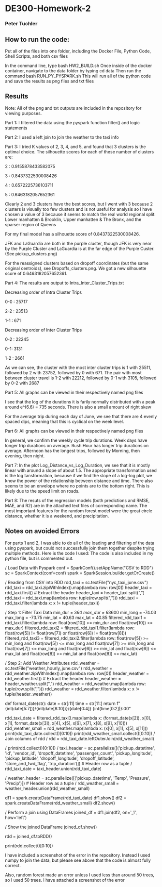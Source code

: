 # DE300-Homework-2
### Peter Tuchler

## How to run the code:
Put all of the files into one folder, including the Docker File, Python Code, Shell Scripts, and both csv files

In the command line, type bash HW2_BUILD.sh
Once inside of the docker container, navigate to the data folder by typing cd data
Then run the command bash RUN_PY_PYSPARK.sh
This will run all of the python code and save the results as png files and txt files

## Results

Note: All of the png and txt outputs are included in the repository for viewing purposes.

Part 1:
I filtered the data using the pyspark function filter() and logic statements

Part 2: 
I used a left join to join the weather to the taxi info



Part 3: 
I tried K values of 2, 3, 4, and 5, and found that 3 clusters is the optimal choice.
The silhouette scores for each of these number of clusters are:

2 : 0.9155878433582075

3 : 0.8437322530008426

4 : 0.6572225736103711

5 : 0.6463182057652361

Clearly 2 and 3 clusters have the best scores, but I went with 3 because 2 clusters is visually too few clusters and is not useful for analysis so I have chosen a value of 3 because it seems to match the real world regional split: Lower manhatten & Brooklin, Upper manhatten & The Bronx, and the sparser region of Queens

For my final model has a silhouette score of 0.8437322530008426.

JFK and LaGuardia are both in the purple cluster, though JFK is very near by the Purple Cluster and LaGuardia is at the far edge of the Purple Custer. (See pickup_clusters.png)

For the reassigned clusters based on dropoff coordinates (but the same original centroids), see Dropoffs_clusters.png. We got a new silhouette score of 0.6463182057652361.

Part 4:
The results are output to Intra_Inter_Cluster_Trips.txt

Decreasing order of Intra Cluster Trips

0-0 : 25717

2-2 : 23513

1-1 : 671


Decreasing order of Inter Cluster Trips

0-2 : 22245

0-1: 3131

1-2 : 2661

As we can see, the cluster with the most inter cluster trips is 1 with 25511, followed by 2 with 23752, followed by 0 with 671. 
The pair with most between cluster travel is 1-2 with 22212, followed by 0-1 with 3105, followed by 0-2 with 2687

Part 5: 
All graphs can be viewed in their respectively named png files


I see that the log of the durations it is farily normally distributed with a peak around e^(6.6) = 735 seconds. 
There is also a small amount of right skew

For the average trip during each day of June, we see that there are 4 evenly spaced dips, meaning that this is cyclical on the week level.

Part 6:
All graphs can be viewed in their respectively named png files

In general, we confirm the weekly cycle trip durations. Week days have longer trip durations on average. Rush Hour has longer trip durations on average. Afternoon has the longest trips, followed by Morning, then evening, then night.

Part 7:
In the plot Log_Distance_vs_Log_Duration, we see that it is mostly linear with around a slope of  about 1.5. The appropriate transformation used is the log tansformation, because if we find the slope of a log-log plot, we know the power of the relationship between distance and time. There also seems to be an envelope where no points are to the bottom right. This is likely due to the speed limit on roads.

Part 8:
The resuts of the regression models (both predictions and RMSE, MAE, and R2) are in the attached text files of corresponding name. The most important features for the random forest model were the great circle distance, whether it is a weekend, and precipitation.

## Notes on avoided Errors
For parts 1 and 2, I was able to do all of the loading and filtering of the data using pyspark, but could not successfully join them together despite trying multiple methods. Here is the code I used:
The code is also included in my python file, but is commented out.

/ Load Data with Pyspark
conf = SparkConf().setAppName("CSV to RDD")
sc = SparkContext(conf=conf)
spark = SparkSession.builder.getOrCreate()

/ Reading from CSV into RDD
rdd_taxi = sc.textFile("nyc_taxi_june.csv")
rdd_taxi = rdd_taxi.zipWithIndex().map(lambda row: row[0])
header_taxi = rdd_taxi.first()  # Extract the header
header_taxi = header_taxi.split(",")
rdd_taxi = rdd_taxi.map(lambda row: tuple(row.split(",")))
rdd_taxi = rdd_taxi.filter(lambda x: x != tuple(header_taxi))

/ Step 1: Filter Taxi Data
min_dur = 3*60
max_dur = 6*3600
min_long = -74.03
max_long = -73.75
min_lat = 40.63
max_lat = 40.85
filtered_rdd_taxi1 = rdd_taxi.filter(lambda row: float(row[10]) >= min_dur and float(row[10]) <= max_dur)
filtered_rdd_taxi2 = filtered_rdd_taxi1.filter(lambda row: float(row[5]) != float(row[7]) or float(row[6]) != float(row[8]))
filtered_rdd_taxi3 = filtered_rdd_taxi2.filter(lambda row: float(row[5]) >= min_long and float(row[5]) <= max_long and float(row[7]) >= min_long and float(row[7]) <= max_long and float(row[6]) >= min_lat and float(row[6]) <= max_lat and float(row[8]) >= min_lat and float(row[8]) <= max_lat)

/ Step 2: Add Weather Attributes
rdd_weather = sc.textFile("weather_hourly_june.csv")
rdd_weather = rdd_weather.zipWithIndex().map(lambda row: row[0])
header_weather = rdd_weather.first()  # Extract the header
header_weather = header_weather.split(",")
rdd_weather = rdd_weather.map(lambda row: tuple(row.split(",")))
rdd_weather = rdd_weather.filter(lambda x: x != tuple(header_weather))

def format_date(str):
  date = str[:11]
  time = str[11:]
  return f"{int(date[5:7])}/{int(date[8:10])}/{date[0:4]} {int(time[0:2])}:00"

rdd_taxi_date = filtered_rdd_taxi3.map(lambda x: (format_date(x[2]), x[0], x[1], format_date(x[3]), x[4], x[5], x[6], x[7], x[8], x[9], x[10]))
rdd_weather_small = rdd_weather.map(lambda x: (x[0], x[1], x[5], x[11]))
print(rdd_taxi_date.collect()[0:10])
print(rdd_weather_small.collect()[0:10])
/ Join columns of rdd
/ rdd = rdd_taxi_date.leftOuterJoin(rdd_weather_small)

/ print(rdd.collect()[0:10])
/ taxi_header = sc.parallelize([('pickup_datetime', 'id', 'vendor_id', 'dropoff_datetime', 'passenger_count', 'pickup_longitude', 'pickup_latitude', 'dropoff_longitude', 'dropoff_latitude', 'store_and_fwd_flag', 'trip_duration')])  # Header row as a tuple
/ rdd_taxi_date = taxi_header.union(rdd_taxi_date)

/ weather_header = sc.parallelize([('pickup_datetime', 'Temp', 'Pressure', 'Precip')])  # Header row as a tuple
/ rdd_weather_small = weather_header.union(rdd_weather_small)

df1 = spark.createDataFrame(rdd_taxi_date)
df1.show()
df2 = spark.createDataFrame(rdd_weather_small)
df2.show()

/ Perform a join using DataFrames
joined_df = df1.join(df2, on='_1', how='left')

/ Show the joined DataFrame
joined_df.show()

rdd = joined_df.toRDD()

print(rdd.collect()[0:10])

I have included a screenshot of the error in the repository. Instead I used numpy to join the data, but please see above that the code is almost fully correct.

Also, random forest made an error unless I used less than around 50 trees, so I used 50 trees. I have attached a screenshot of the error


